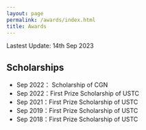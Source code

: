 ```yaml
---
layout: page
permalink: /awards/index.html
title: Awards
---
```


Lastest Update: 14th Sep 2023 &nbsp; 

## Scholarships

- Sep 2022： Scholarship of CGN 
- Sep 2022：First Prize Scholarship of USTC
- Sep 2021：First Prize Scholarship of USTC
- Sep 2019：First Prize Scholarship of USTC
- Sep 2018：First Prize Scholarship of USTC<br>

